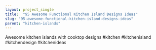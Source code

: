 ```yaml
---
layout: project_single
title:  "95 Awesome Functional Kitchen Island Designs Ideas"
slug: "95-awesome-functional-kitchen-island-designs-ideas"
parent: "kitchen-islands"
---
```

Awesome kitchen islands with cooktop designs #kitchen #kitchenisland #kitchendesign #kitchenideas